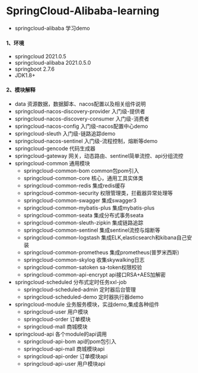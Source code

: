 # SpringCloud-Alibaba-learning
- springcloud-alibaba 学习demo

#### 1、环境
- springcloud  2021.0.5
- springcloud-alibaba 2021.0.5.0
- springboot 2.7.6
- JDK1.8+

#### 2、模块解释
- data 资源数据，数据脚本、nacos配置以及相关组件说明
- springcloud-nacos-discovery-provider 入门级-提供者
- springcloud-nacos-discovery-consumer 入门级-消费者
- springcloud-nacos-config  入门级-nacos配置中心demo
- springcloud-sleuth  入门级-链路追踪demo
- springcloud-nacos-sentinel 入门级-流程控制，熔断等demo
- springcloud-gencode 代码生成器
- springcloud-gateway  网关，动态路由、sentinel简单流控、api分组流控
- springcloud-common  通用模块
  - springcloud-common-bom common包pom引入
  - springcloud-common-core  核心，通用工具实体类
  - springcloud-common-redis  集成redis缓存
  - springcloud-common-security 权限管理类，拦截器异常处理等
  - springcloud-common-swagger 集成swagger3
  - springcloud-common-mybatis-plus 集成mybatis-plus
  - springcloud-common-seata 集成分布式事务seata
  - springcloud-common-sleuth-zipkin 集成链路追踪
  - springcloud-common-sentinel 集成sentinel流控与熔断等
  - springcloud-common-logstash 集成ELK,elasticsearch和kibana自己安装
  - springcloud-common-prometheus 集成prometheus(普罗米西斯)
  - springcloud-common-skylog 收集skywalking日志
  - springcloud-common-satoken sa-token权限校验
  - springcloud-common-api-encrypt api接口RSA+AES加解密
- springcloud-scheduled  分布式定时任务xxl-job
  - springcloud-scheduled-admin 定时器后台管理
  - springcloud-scheduled-demo  定时器执行器demo
- springcloud-module  业务服务模块，实战demo,集成各种组件
  - springcloud-user 用户模块
  - springcloud-order 订单模块
  - springcloud-mall 商城模块
- springcloud-api   各个module的api调用
  - springcloud-api-bom  api的pom包引入
  - springcloud-api-mall  商城模块api
  - springcloud-api-order  订单模块api
  - springcloud-api-user  用户模块api

